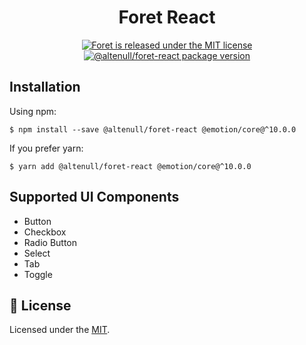 <h1 align="center">
  Foret React
</h1>

<p align="center">
  <a href="https://github.com/altenull/foret/blob/master/LICENSE">
    <img src="https://img.shields.io/badge/license-MIT-blue.svg" alt="Foret is released under the MIT license" />
  </a>
  <a href="https://www.npmjs.com/package/@altenull/foret-react">
    <img src="https://img.shields.io/npm/v/@altenull/foret-react?logo=npm&logoColor=fff&label=%40altenull%2Fforet-react&color=limegreen" alt="@altenull/foret-react package version" />
  </a>
</p>

## Installation

Using npm:

```shell
$ npm install --save @altenull/foret-react @emotion/core@^10.0.0
```

If you prefer yarn:

```shell
$ yarn add @altenull/foret-react @emotion/core@^10.0.0
```

## Supported UI Components

- Button
- Checkbox
- Radio Button
- Select
- Tab
- Toggle

## 📝 License

Licensed under the [MIT](../LICENSE).
